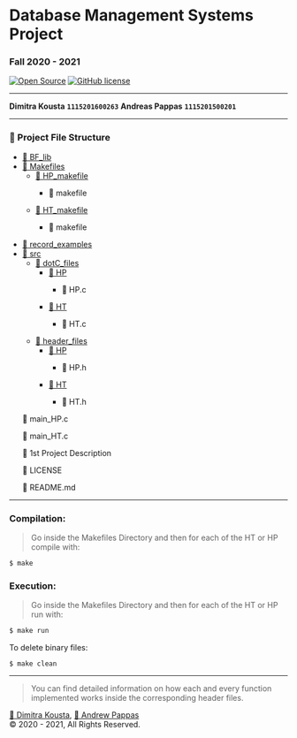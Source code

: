 # Database Management Systems Project 
### Fall 2020 - 2021 
[![Open Source](https://badges.frapsoft.com/os/v1/open-source.svg?v=103)](https://opensource.org/)
[![GitHub license](https://img.shields.io/github/license/mashape/apistatus.svg?style=flat-square)](http://goldsborough.mit-license.org)

<hr>

**Dimitra Kousta** **`1115201600263`**
**Andreas Pappas** **`1115201500201`**

<hr>

### 📁 Project File Structure

<ul>
  <li>
    <a href="#">📁 BF_lib</a>
  </li>
  <li>
    <a href="#">📁 Makefiles</a>
    <ul>
      <li>
        <a href="#">📁 HP_makefile</a>
        <ul>
          <li>
            <p>📄 makefile</p>
          </li>
        </ul>
      </li>
      <li>
        <a href="#">📁 HT_makefile</a>
        <ul>
          <li>
            <p>📄 makefile</p>
          </li>
        </ul>
      </li>
    </ul>
  </li>
  <li>
    <a href="#">📁 record_examples</a>
  </li>
  <li>
    <a href="#">📁 src</a>
    <ul>
      <li>
        <a href="#">📁 dotC_files</a>
        <ul>
          <li>
            <a href="#">📁 HP</a>
            <ul>
              <li>
                <p>📄 HP.c</p>
              </li>
            </ul>
          </li>
        </ul>
        <ul>
          <li>
            <a href="#">📁 HT</a>
            <ul>
              <li>
                <p>📄 HT.c</p>
              </li>
            </ul>
          </li>
        </ul>
      </li>
    </ul>
    <ul>
      <li>
        <a href="#">📁 header_files</a>
        <ul>
          <li>
            <a href="#">📁 HP</a>
            <ul>
              <li>
                <p>📄 HP.h</p>
              </li>
            </ul>
          </li>
        </ul>
        <ul>
          <li>
            <a href="#">📁 HT</a>
            <ul>
              <li>
                <p>📄 HT.h</p>
              </li>
            </ul>
          </li>
        </ul>
      </li>
    </ul>
  </li>
  <p>📄 main_HP.c</p>
  <p>📄 main_HT.c</p>
  <p>📄 1st Project Description</p>
  <p>📄 LICENSE</p>
  <p>📄 README.md</p>
</ul>

<hr>

### Compilation: 
> Go inside the Makefiles Directory and then for each of the HT or HP compile with: 

```bash
$ make
```

### Execution:
> Go inside the Makefiles Directory and then for each of the HT or HP run with:

```bash
$ make run  
```

To delete binary files: 
```
$ make clean
```

<hr>

> You can find detailed information on how each and every function implemented works inside the corresponding header files.

<a href="mailto:sdi1600263@di.uoa.gr">👩 Dimitra Kousta</a>, <a href="mailto:sdi1500201@di.uoa.gr">🧔 Andrew Pappas</a> <br>
:copyright: 2020 - 2021, All Rights Reserved.
